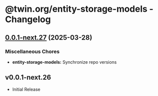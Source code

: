 # @twin.org/entity-storage-models - Changelog

## [0.0.1-next.27](https://github.com/twinfoundation/entity-storage/compare/entity-storage-models-v0.0.1-next.26...entity-storage-models-v0.0.1-next.27) (2025-03-28)


### Miscellaneous Chores

* **entity-storage-models:** Synchronize repo versions

## v0.0.1-next.26

- Initial Release
